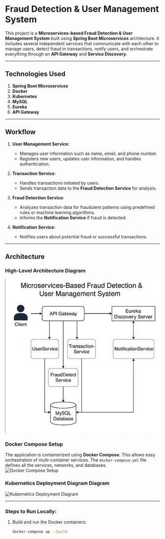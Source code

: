 # Fraud Detection & User Management System

This project is a **Microservices-based Fraud Detection & User Management System** built using **Spring Boot Microservices** architecture. It includes several independent services that communicate with each other to manage users, detect fraud in transactions, notify users, and orchestrate everything through an **API Gateway** and **Service Discovery**.

---

## Technologies Used

1. **Spring Boot Microservices**
2. **Docker**
3. **Kubernetes**
4. **MySQL**
5. **Eureka**
6. **API Gateway**

---

## Workflow

1. **User Management Service**: 
   - Manages user information such as name, email, and phone number.
   - Registers new users, updates user information, and handles authentication.

2. **Transaction Service**: 
   - Handles transactions initiated by users.
   - Sends transaction data to the **Fraud Detection Service** for analysis.

3. **Fraud Detection Service**:
   - Analyzes transaction data for fraudulent patterns using predefined rules or machine learning algorithms.
   - Informs the **Notification Service** if fraud is detected.

4. **Notification Service**: 
   - Notifies users about potential fraud or successful transactions.

---

## Architecture

### High-Level Architecture Diagram

![High-Level Architecture](imgs/1.png)


### Docker Compose Setup
The application is containerized using **Docker Compose**. This allows easy orchestration of multi-container services. The `docker-compose.yml` file defines all the services, networks, and databases.
![Docker Compose Setup](link_to_your_image_2)

### Kubernetics Deployment Diagram Diagram

![Kubernetics Deployment Diagram](link_to_your_image_1)


---

### Steps to Run Locally:

1. Build and run the Docker containers:
   ```bash
   docker-compose up --build
